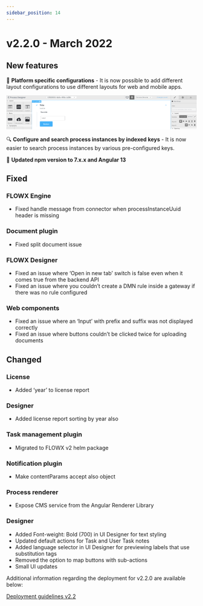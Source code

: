 ```yaml
---
sidebar_position: 14
--- 
```


# v2.2.0 - March 2022

## **New features**

📱 **Platform specific configurations** - It is now possible to add different layout configurations to use different layouts for web and mobile apps.

![](../img/220_layout.png)

:mag: **Configure and search process instances by indexed keys** - It is now easier to search process instances by various pre-configured keys.

:tada: **Updated npm version to 7.x.x and Angular 13**

## **Fixed**


### FLOWX Engine

* Fixed handle message from connector when processInstanceUuid header is missing

### Document plugin

* Fixed split document issue

### FLOWX Designer

* Fixed an issue where ‘Open in new tab’ switch is false even when it comes true from the backend API
* Fixed an issue where you couldn’t create a DMN rule inside a gateway if there was no rule configured

### Web components

* Fixed an issue where an ‘Input’ with prefix and suffix was not displayed correctly
* Fixed an issue where buttons couldn’t be clicked twice for uploading documents

## **Changed**

### License

* Added ‘year’ to license report

### Designer

* Added license report sorting by year also

### Task management plugin

* Migrated to FLOWX v2 helm package

### Notification plugin

* Make contentParams accept also object

### Process renderer

* Expose CMS service from the Angular Renderer Library

### Designer

* Added Font-weight: Bold (700) in UI Designer for text styling
* Updated default actions for Task and User Task notes
* Added language selector in UI Designer for previewing labels that use substitution tags
* Removed the option to map buttons with sub-actions
* Small UI updates

Additional information regarding the deployment for v2.2.0 are available below:

[Deployment guidelines v2.2](deployment-guidelines-v2.2)

